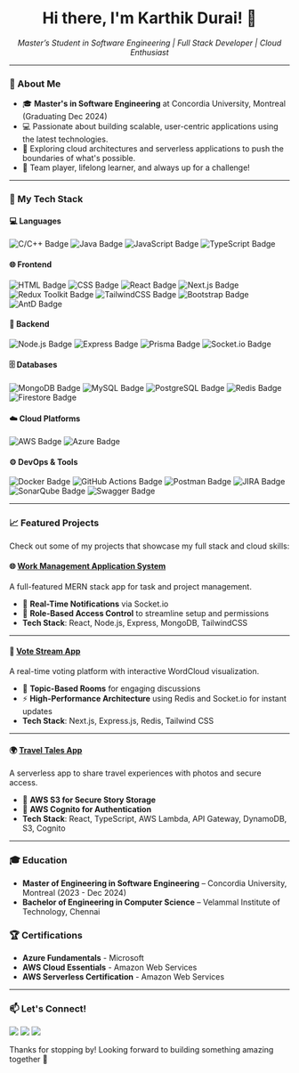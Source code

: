 <h1 align="center">Hi there, I'm Karthik Durai! 👋</h1>
<p align="center">
  <i>Master’s Student in Software Engineering | Full Stack Developer | Cloud Enthusiast</i>
</p>

---

### 🌟 About Me
- 🎓 **Master's in Software Engineering** at Concordia University, Montreal (Graduating Dec 2024)
- 💻 Passionate about building scalable, user-centric applications using the latest technologies.
- 🚀 Exploring cloud architectures and serverless applications to push the boundaries of what's possible.
- 🤝 Team player, lifelong learner, and always up for a challenge!

---

### 🧰 My Tech Stack

#### 💻 Languages
<p>
  <img src="https://img.shields.io/badge/C/C++-00599C?style=flat&logo=c&logoColor=white" alt="C/C++ Badge"/>
  <img src="https://img.shields.io/badge/Java-007396?style=flat&logo=java&logoColor=white" alt="Java Badge"/>
  <img src="https://img.shields.io/badge/JavaScript-F7DF1E?style=flat&logo=javascript&logoColor=black" alt="JavaScript Badge"/>
  <img src="https://img.shields.io/badge/TypeScript-3178C6?style=flat&logo=typescript&logoColor=white" alt="TypeScript Badge"/>
</p>

#### 🌐 Frontend
<p>
  <img src="https://img.shields.io/badge/HTML-E34F26?style=flat&logo=html5&logoColor=white" alt="HTML Badge"/>
  <img src="https://img.shields.io/badge/CSS-1572B6?style=flat&logo=css3&logoColor=white" alt="CSS Badge"/>
  <img src="https://img.shields.io/badge/React-61DAFB?style=flat&logo=react&logoColor=black" alt="React Badge"/>
  <img src="https://img.shields.io/badge/Next.js-000000?style=flat&logo=next.js&logoColor=white" alt="Next.js Badge"/>
  <img src="https://img.shields.io/badge/Redux%20Toolkit-764ABC?style=flat&logo=redux&logoColor=white" alt="Redux Toolkit Badge"/>
  <img src="https://img.shields.io/badge/TailwindCSS-06B6D4?style=flat&logo=tailwindcss&logoColor=white" alt="TailwindCSS Badge"/>
  <img src="https://img.shields.io/badge/Bootstrap-7952B3?style=flat&logo=bootstrap&logoColor=white" alt="Bootstrap Badge"/>
  <img src="https://img.shields.io/badge/AntD-0170FE?style=flat&logo=ant-design&logoColor=white" alt="AntD Badge"/>
</p>

#### 🔧 Backend
<p>
  <img src="https://img.shields.io/badge/Node.js-339933?style=flat&logo=node.js&logoColor=white" alt="Node.js Badge"/>
  <img src="https://img.shields.io/badge/Express-000000?style=flat&logo=express&logoColor=white" alt="Express Badge"/>
  <img src="https://img.shields.io/badge/Prisma-2D3748?style=flat&logo=prisma&logoColor=white" alt="Prisma Badge"/>
  <img src="https://img.shields.io/badge/Socket.io-010101?style=flat&logo=socket.io&logoColor=white" alt="Socket.io Badge"/>
</p>

#### 🗄️ Databases
<p>
  <img src="https://img.shields.io/badge/MongoDB-47A248?style=flat&logo=mongodb&logoColor=white" alt="MongoDB Badge"/>
  <img src="https://img.shields.io/badge/MySQL-4479A1?style=flat&logo=mysql&logoColor=white" alt="MySQL Badge"/>
  <img src="https://img.shields.io/badge/PostgreSQL-336791?style=flat&logo=postgresql&logoColor=white" alt="PostgreSQL Badge"/>
  <img src="https://img.shields.io/badge/Redis-DC382D?style=flat&logo=redis&logoColor=white" alt="Redis Badge"/>
  <img src="https://img.shields.io/badge/Firestore-FFCA28?style=flat&logo=firebase&logoColor=black" alt="Firestore Badge"/>
</p>

#### ☁️ Cloud Platforms
<p>
  <img src="https://img.shields.io/badge/AWS-232F3E?style=flat&logo=amazon-aws&logoColor=white" alt="AWS Badge"/>
  <img src="https://img.shields.io/badge/Azure-0078D4?style=flat&logo=microsoft-azure&logoColor=white" alt="Azure Badge"/>
</p>

#### ⚙️ DevOps & Tools
<p>
  <img src="https://img.shields.io/badge/Docker-2496ED?style=flat&logo=docker&logoColor=white" alt="Docker Badge"/>
  <img src="https://img.shields.io/badge/GitHub%20Actions-2088FF?style=flat&logo=github-actions&logoColor=white" alt="GitHub Actions Badge"/>
  <img src="https://img.shields.io/badge/Postman-FF6C37?style=flat&logo=postman&logoColor=white" alt="Postman Badge"/>
  <img src="https://img.shields.io/badge/JIRA-0052CC?style=flat&logo=jira&logoColor=white" alt="JIRA Badge"/>
  <img src="https://img.shields.io/badge/SonarQube-4E9BCD?style=flat&logo=sonarqube&logoColor=white" alt="SonarQube Badge"/>
  <img src="https://img.shields.io/badge/Swagger-85EA2D?style=flat&logo=swagger&logoColor=black" alt="Swagger Badge"/>
</p>

---

### 📈 Featured Projects
Check out some of my projects that showcase my full stack and cloud skills:

#### 🌐 [Work Management Application System](https://work-management-app.onrender.com/)
A full-featured MERN stack app for task and project management.  
- 🔔 **Real-Time Notifications** via Socket.io
- 🔐 **Role-Based Access Control** to streamline setup and permissions
- **Tech Stack**: React, Node.js, Express, MongoDB, TailwindCSS

---

#### 💬 [Vote Stream App](https://github.com/karthikdurai-kd/Vote-Stream-App.git)
A real-time voting platform with interactive WordCloud visualization.  
- 🎉 **Topic-Based Rooms** for engaging discussions
- ⚡ **High-Performance Architecture** using Redis and Socket.io for instant updates
- **Tech Stack**: Next.js, Express.js, Redis, Tailwind CSS

---

#### 🌍 [Travel Tales App](https://github.com/karthikdurai-kd/Travel-Tales-App.git)
A serverless app to share travel experiences with photos and secure access.  
- 📸 **AWS S3 for Secure Story Storage**
- 🔐 **AWS Cognito for Authentication**
- **Tech Stack**: React, TypeScript, AWS Lambda, API Gateway, DynamoDB, S3, Cognito

---

### 🎓 Education
- **Master of Engineering in Software Engineering** – Concordia University, Montreal (2023 - Dec 2024)
- **Bachelor of Engineering in Computer Science** – Velammal Institute of Technology, Chennai

### 🏆 Certifications
- **Azure Fundamentals** - Microsoft
- **AWS Cloud Essentials** - Amazon Web Services
- **AWS Serverless Certification** - Amazon Web Services

---

### 📫 Let's Connect!
<p align="left">
  <a href="mailto:duraikarthik6@gmail.com"><img src="https://img.shields.io/badge/Email-duraikarthik6%40gmail.com-red?style=flat-square&logo=gmail&logoColor=white"/></a>
  <a href="https://www.linkedin.com/in/karthikdurai98"><img src="https://img.shields.io/badge/LinkedIn-Karthik%20Durai-blue?style=flat-square&logo=linkedin&logoColor=white"/></a>
  <a href="https://github.com/karthikdurai-kd"><img src="https://img.shields.io/badge/GitHub-karthikdurai--kd-black?style=flat-square&logo=github&logoColor=white"/></a>
</p>

Thanks for stopping by! Looking forward to building something amazing together 🚀
